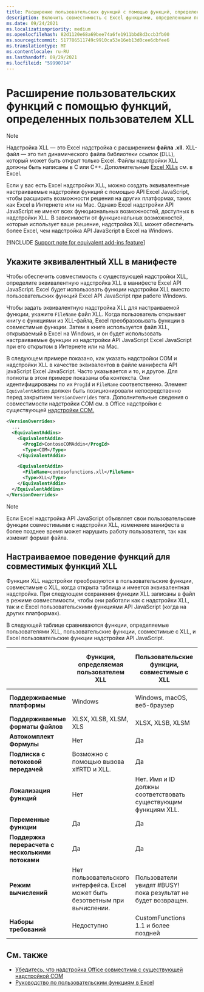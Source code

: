 ```yaml
---
title: Расширение пользовательских функций с помощью функций, определенных пользователем XLL
description: Включить совместимость с Excel функциями, определенными пользователем XLL, которые имеют эквивалентные функциональные возможности для настраиваемой функции
ms.date: 09/24/2021
ms.localizationpriority: medium
ms.openlocfilehash: 82d1120e68a69bee74a6fe1911bbd8d3ccb3fb00
ms.sourcegitcommit: 517786511749c9910ca53e16eb13d0cee6dbfee6
ms.translationtype: MT
ms.contentlocale: ru-RU
ms.lasthandoff: 09/29/2021
ms.locfileid: "59990714"
---
```

# <a name="extend-custom-functions-with-xll-user-defined-functions"></a>Расширение пользовательских функций с помощью функций, определенных пользователем XLL

> [!NOTE]
> Надстройка XLL — это Excel надстройка с расширением **файла .xll.** XLL-файл — это тип динамического файла библиотеки ссылок (DLL), который может быть открыт только Excel. Файлы надстройки XLL должны быть написаны в C или C++. Дополнительные [Excel XLLs](/office/client-developer/excel/developing-excel-xlls) см. в Excel.

Если у вас есть Excel надстройки XLL, можно создать эквивалентные настраиваемые надстройки функций с помощью API Excel JavaScript, чтобы расширить возможности решения на других платформах, таких как Excel в Интернете или на Mac. Однако Excel надстройки API JavaScript не имеют всех функциональных возможностей, доступных в надстройки XLL. В зависимости от функциональных возможностей, которые использует ваше решение, надстройка XLL может обеспечить более Excel, чем надстройка API JavaScript в Excel на Windows.

[!INCLUDE [Support note for equivalent add-ins feature](../includes/equivalent-add-in-support-note.md)]

## <a name="specify-equivalent-xll-in-the-manifest"></a>Укажите эквивалентный XLL в манифесте

Чтобы обеспечить совместимость с существующей надстройки XLL, определите эквивалентную надстройка XLL в манифесте Excel API JavaScript. Excel будет использовать функции надстройки XLL вместо пользовательских функций Excel API JavaScript при работе Windows.

Чтобы задать эквивалентную надстройка XLL для настраиваемой функции, укажите `FileName` файл XLL. Когда пользователь открывает книгу с функциями из XLL-файла, Excel преобразовывать функции в совместимые функции. Затем в книге используется файл XLL, открываемый в Excel на Windows, и он будет использовать настраиваемые функции из надстройки API JavaScript Excel JavaScript при его открытом в Интернете или на Mac.

В следующем примере показано, как указать надстройки COM и надстройки XLL в качестве эквивалентов в файле манифеста API javaScript Excel JavaScript. Часто указывается и то, и другое. Для полноты в этом примере показаны оба контекста. Они идентифицированы по их `ProgId` и `FileName` соответственно. Элемент `EquivalentAddins` должен быть позиционировали непосредственно перед закрытием `VersionOverrides` тега. Дополнительные сведения о совместимости надстройки COM см. в Office надстройки с существующей [надстройки COM.](../develop/make-office-add-in-compatible-with-existing-com-add-in.md)

```xml
<VersionOverrides>
  ...
  <EquivalentAddins>
    <EquivalentAddin>
      <ProgId>ContosoCOMAddin</ProgId>
      <Type>COM</Type>
    </EquivalentAddin>

    <EquivalentAddin>
      <FileName>contosofunctions.xll</FileName>
      <Type>XLL</Type>
    </EquivalentAddin>
  </EquivalentAddins>
</VersionOverrides>
```

> [!NOTE]
> Если Excel надстройка API JavaScript объявляет свои пользовательские функции совместимыми с надстройки XLL, изменение манифеста в более позднее время может нарушить работу пользователя, так как изменит формат файла.

## <a name="custom-function-behavior-for-xll-compatible-functions"></a>Настраиваемое поведение функций для совместимых функций XLL

Функции XLL надстройки преобразуются в пользовательские функции, совместимые с XLL, когда открыта таблица и имеется эквивалентная надстройка. При следующем сохранения функции XLL записаны в файл в режиме совместимости, чтобы они работали как с надстройки XLL, так и с Excel пользовательскими функциями API JavaScript (когда на других платформах).

В следующей таблице сравниваются функции, определяемые пользователями XLL, пользовательские функции, совместимые с XLL, и Excel пользовательские функции надстройки API JavaScript.

|         |Функция, определяемая пользователем XLL |Пользовательские функции, совместимые с XLL |Excel Настраиваемая функция надстройки API JavaScript |
|---------|---------|---------|---------|
| **Поддерживаемые платформы** | Windows | Windows, macOS, веб-браузер | Windows, macOS, веб-браузер |
| **Поддерживаемые форматы файлов** | XLSX, XLSB, XLSM, XLS | XLSX, XLSB, XLSM | XLSX, XLSB, XLSM |
| **Автокомплект Формулы** | Нет | Да | Да |
| **Подписка с потоковой передачей** | Возможно с помощью вызова xlfRTD и XLL. | Да | Да |
| **Локализация функций** | Нет | Нет. Имя и ID должны соответствовать существующим функциям XLL. | Да |
| **Переменные функции** | Да | Да | Да |
| **Поддержка перерасчета с несколькими потоками** | Да | Да | Да |
| **Режим вычислений** | Нет пользовательского интерфейса. Excel может быть безответным при вычислении. | Пользователи увидят #BUSY! пока результат не будет возвращен. | Пользователи увидят #BUSY! пока результат не будет возвращен. |
| **Наборы требований** | Недоступно | CustomFunctions 1.1 и более поздней | CustomFunctions 1.1 и более поздней |

## <a name="see-also"></a>См. также

- [Убедитесь, что надстройка Office совместима с существующей надстройкой COM](../develop/make-office-add-in-compatible-with-existing-com-add-in.md)
- [Руководство по пользовательским функциям в Excel](../tutorials/excel-tutorial-create-custom-functions.md)
